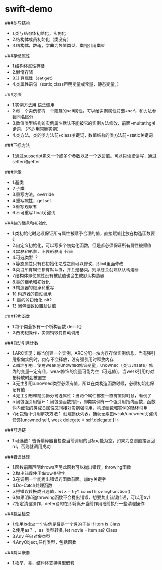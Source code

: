 # swift-demo

###类与结构
* 1.类与结构体初始化，实例化
* 2.结构体成员初始化（类没有）
* 3.结构体，数组，字典为数值类型，类是引用类型


###存储属性
* 1.结构体属性存储
* 2.懒惰存储
* 3.计算属性（set,get）
* 4.类属性语句（static,class声明变量或常量，静态变量，）


###方法
* 1.实例方法用.语法调用
* 2.每一个实例都有一个隐藏的self属性，可以给实例属性前面+self，和方法参数同名区分
* 3.数值类型结构的实例属性默认不能被它的实例方法修改，前面+multating关键词，（不适用常量实例）
* 4.类方法，类的类方法前+class关键词，数值结构的类方法前+static关键词


###下标方法
* 1.通过subscript定义一个或多个参数以及一个返回值。可以只读或读写，通过setter和getter


###继承
* 1.基类
* 2.子类
* 3.重写方法。override
* 4.重写属性，get set
* 5.重写观察者
* 6.不可重写 final关键词


###类的继承和初始化
* 1.类初始化时必须保证所有属性被赋予合理的值，直接赋值比放在构造函数要好
* 2.自定义初始化，可以写多个初始化函数，但是都必须保证所有属性被赋值
* 3.实参和形参，不要形参用_代替
* 4.可选类型 ？
* 5.静态属性只有在初始化完成之前可以修改，即init里面修改
* 6.类当所有属性都有默认值，并且是基类，则系统会创建默认构造器
* 7.结构体即使属性没有被赋值也会生成默认构造器
* 8.类的继承和初始化
* 9.构造器的继承和重写
* 10.构造器的自动继承
* 11.是的的初始化 init?
* 12.闭包函数设置默认值


###析构函数
* 1.每个类最多有一个析构函数 deinit{}
* 2.西枸杞操作，实例销毁前自动调用


###自动引用计数
* 1.ARC实现：每当创建一个实例，ARC分配一块内存存储实例信息，当有强引用指向实例时，内存不会释放，没有强引用时释放内存
* 2.循环引用：使用weak或unowned修饰变量，unowned（类似unsafe）修为的变量一定有值，weak修饰的变量可能为空（可选值），当weak引用的对象释放时会被置空
* 3.无主引用:unowned类型必须有值，所以在类构造函数时候，必须初始化保证有值
* 4.无主引用和隐式拆分可选属性：当两个属性都要一直有值得时候，看例子
* 5.闭包强引用循环：闭包是函数指针，即类实例有一个强引用指向函数，函数体内截获的类成员属性又间接对实例强引用，构成函数和实例的循环引用
* 7.闭包循环引用解决方法： 创建捕获列表，捕获元素由weak/unowned关键词修饰[unowned self, weak delegate = self.delegate!] in 


###可选链
* 1.可选链：告诉编译器自检查当前调用的目标可能为空，如果为空则直接返回nil，否则就调用成功


###错误处理
* 1.函数前面声明throws声明此函数可以抛出错误，throwing函数
* 2.抛出错误使用throw关键字
* 3.在调用一个能抛出错误的函数前面。加try关键字
* 4.Do-Catch处理函数
* 5.将错误转换成可选值，let x = try? someThrowingFunction()
* 6.如果明知道throwing函数不会抛出错误，想要禁止错误传递，可以用try!
* 7.指定清理操作，defer语句在即将离开当前作用域前执行一些清理操作

###类型检查
* 1.使用is检查一个实例是否是一个类的子类 if item is Class
* 2.使用as？ ，as! 类型转换, let movie = item as? Class
* 3.Any 任何对象类型
* 4.AnyObject,任何类型，包括函数

###类型嵌套
* 1.枚举、类、结构体支持类型嵌套
